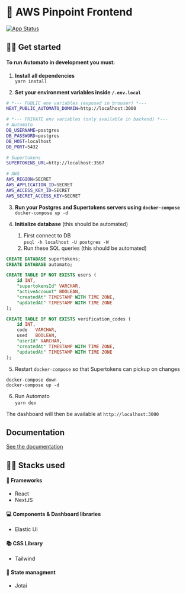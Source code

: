 # 🍅 AWS Pinpoint Frontend

[![App Status](https://argocd.automato.firas.cc/api/badge?name=dashboard)](https://argocd.automato.firas.cc/applications/dashboard)

## 🧑‍🎤 Get started

#### To run Automato in development you must:

1. **Install all dependencies**<br>
`yarn install`

2. **Set your environment variables inside `/.env.local`**
```bash
# *--- PUBLIC env variables (exposed in browser) *---
NEXT_PUBLIC_AUTOMATO_DOMAIN=http://localhost:3000

# *--- PRIVATE env variables (only available in backend) *---
# Automato
DB_USERNAME=postgres
DB_PASSWORD=postgres
DB_HOST=localhost
DB_PORT=5432

# Supertokens
SUPERTOKENS_URL=http://localhost:3567

# AWS
AWS_REGION=SECRET
AWS_APPLICATION_ID=SECRET
AWS_ACCESS_KEY_ID=SECRET
AWS_SECRET_ACCESS_KEY=SECRET
```

3. **Run your Postgres and Supertokens servers using `docker-compose`**<br>
`docker-compose up -d`

4. **Initialize database** (this should be automated)
    1. First connect to DB<br>
`psql -h localhost -U postgres -W`
    2. Run these SQL queries (this should be automated)
```sql
CREATE DATABASE supertokens;
CREATE DATABASE automato;

CREATE TABLE IF NOT EXISTS users (
    id INT,
    "supertokensId" VARCHAR,
    "activeAccount" BOOLEAN,
    "createdAt" TIMESTAMP WITH TIME ZONE,
    "updatedAt" TIMESTAMP WITH TIME ZONE
);

CREATE TABLE IF NOT EXISTS verification_codes (
    id INT,
    code   VARCHAR,
    used   BOOLEAN,
    "userId" VARCHAR,
    "createdAt" TIMESTAMP WITH TIME ZONE,
    "updatedAt" TIMESTAMP WITH TIME ZONE
);
```

5. Restart `docker-compose` so that Supertokens can pickup on changes
```
docker-compose down
docker-compose up -d
```

6. Run Automato<br>
`yarn dev`

The dashboard will then be available at `http://localhost:3000`

## Documentation
[See the documentation](./docs/Documentation.md)

## 🧑‍💻 Stacks used

#### 🚀 Frameworks
- React
- NextJS

#### 💻 Components & Dashboard libraries
- Elastic UI

#### 📚 CSS Library
- Tailwind

#### 👻 State managment
- Jotai
